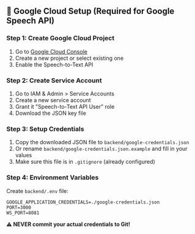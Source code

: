 ## 🔑 Google Cloud Setup (Required for Google Speech API)

### Step 1: Create Google Cloud Project
1. Go to [Google Cloud Console](https://console.cloud.google.com/)
2. Create a new project or select existing one
3. Enable the Speech-to-Text API

### Step 2: Create Service Account
1. Go to IAM & Admin > Service Accounts
2. Create a new service account
3. Grant it "Speech-to-Text API User" role
4. Download the JSON key file

### Step 3: Setup Credentials
1. Copy the downloaded JSON file to `backend/google-credentials.json`
2. Or rename `backend/google-credentials.json.example` and fill in your values
3. Make sure this file is in `.gitignore` (already configured)

### Step 4: Environment Variables
Create `backend/.env` file:
```
GOOGLE_APPLICATION_CREDENTIALS=./google-credentials.json
PORT=3000
WS_PORT=8081
```

**⚠️ NEVER commit your actual credentials to Git!**
